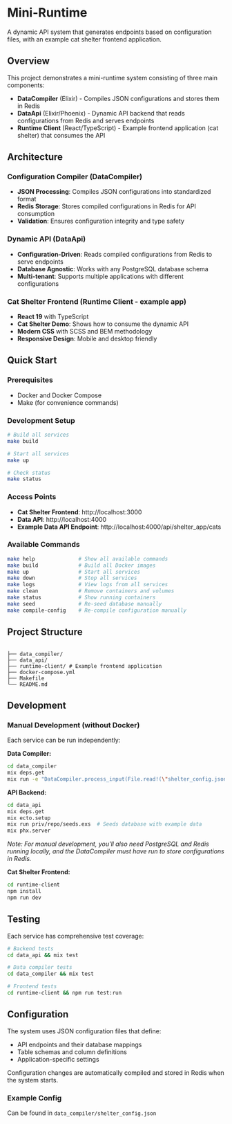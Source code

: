 # Mini-Runtime

A dynamic API system that generates endpoints based on configuration files, with an example cat shelter frontend application.

## Overview

This project demonstrates a mini-runtime system consisting of three main components:

- **DataCompiler** (Elixir) - Compiles JSON configurations and stores them in Redis
- **DataApi** (Elixir/Phoenix) - Dynamic API backend that reads configurations from Redis and serves endpoints
- **Runtime Client** (React/TypeScript) - Example frontend application (cat shelter) that consumes the API

## Architecture

### Configuration Compiler (DataCompiler)

- **JSON Processing**: Compiles JSON configurations into standardized format
- **Redis Storage**: Stores compiled configurations in Redis for API consumption
- **Validation**: Ensures configuration integrity and type safety

### Dynamic API (DataApi)

- **Configuration-Driven**: Reads compiled configurations from Redis to serve endpoints
- **Database Agnostic**: Works with any PostgreSQL database schema
- **Multi-tenant**: Supports multiple applications with different configurations

### Cat Shelter Frontend (Runtime Client - example app)

- **React 19** with TypeScript
- **Cat Shelter Demo**: Shows how to consume the dynamic API
- **Modern CSS** with SCSS and BEM methodology
- **Responsive Design**: Mobile and desktop friendly

## Quick Start

### Prerequisites

- Docker and Docker Compose
- Make (for convenience commands)

### Development Setup

```bash
# Build all services
make build

# Start all services
make up

# Check status
make status
```

### Access Points

- **Cat Shelter Frontend**: http://localhost:3000
- **Data API**: http://localhost:4000
- **Example Data API Endpoint**: http://localhost:4000/api/shelter_app/cats

### Available Commands

```bash
make help              # Show all available commands
make build             # Build all Docker images
make up                # Start all services
make down              # Stop all services
make logs              # View logs from all services
make clean             # Remove containers and volumes
make status            # Show running containers
make seed              # Re-seed database manually
make compile-config    # Re-compile configuration manually
```

## Project Structure

```

├── data_compiler/
├── data_api/
├── runtime-client/ # Example frontend application
├── docker-compose.yml
├── Makefile
└── README.md

```

## Development

### Manual Development (without Docker)

Each service can be run independently:

**Data Compiler:**

```bash
cd data_compiler
mix deps.get
mix run -e "DataCompiler.process_input(File.read!(\"shelter_config.json\"))"
```

**API Backend:**

```bash
cd data_api
mix deps.get
mix ecto.setup
mix run priv/repo/seeds.exs  # Seeds database with example data
mix phx.server
```

_Note: For manual development, you'll also need PostgreSQL and Redis running locally, and the DataCompiler must have run to store configurations in Redis._

**Cat Shelter Frontend:**

```bash
cd runtime-client
npm install
npm run dev
```

## Testing

Each service has comprehensive test coverage:

```bash
# Backend tests
cd data_api && mix test

# Data compiler tests
cd data_compiler && mix test

# Frontend tests
cd runtime-client && npm run test:run
```

## Configuration

The system uses JSON configuration files that define:

- API endpoints and their database mappings
- Table schemas and column definitions
- Application-specific settings

Configuration changes are automatically compiled and stored in Redis when the system starts.

### Example Config

Can be found in `data_compiler/shelter_config.json`
